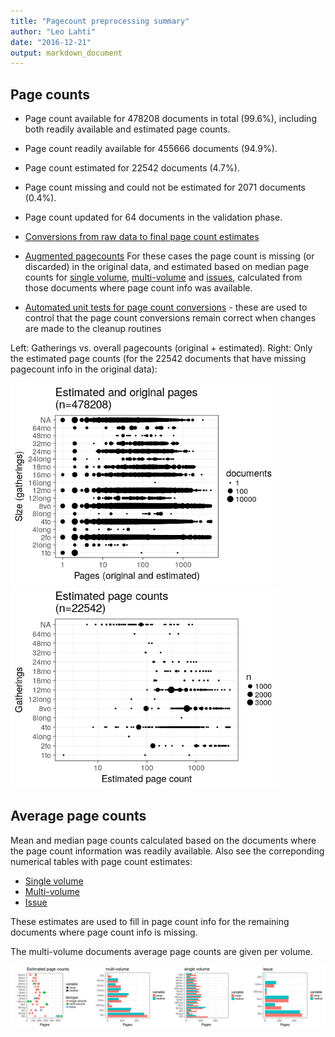 ```yaml
---
title: "Pagecount preprocessing summary"
author: "Leo Lahti"
date: "2016-12-21"
output: markdown_document
---
```





## Page counts

  * Page count available for 478208 documents in total (99.6%), including both readily available and estimated page counts.

  * Page count readily available for 455666 documents (94.9%). 

  * Page count estimated for 22542 documents (4.7%).

  * Page count missing and could not be estimated for 2071 documents (0.4%).

  * Page count updated for 64 documents in the validation phase.
  
  * [Conversions from raw data to final page count estimates](output.tables/pagecount_conversions.csv)

  * [Augmented pagecounts](output.tables/pagecount_discarded.csv) For these cases the page count is missing (or discarded) in the original data, and estimated based on median page counts for [single volume](mean_pagecounts_singlevol.csv), [multi-volume](mean_pagecounts_multivol.csv) and [issues](mean_pagecounts_issue.csv), calculated from those documents where page count info was available.

  * [Automated unit tests for page count conversions](https://github.com/rOpenGov/bibliographica/blob/master/inst/extdata/tests_polish_physical_extent.csv) - these are used to control that the page count conversions remain correct when changes are made to the cleanup routines


Left: Gatherings vs. overall pagecounts (original + estimated). Right: Only the estimated page counts (for the 22542 documents that have missing pagecount info in the original data):

<img src="figure/pagecount-size-estimated-1.png" title="plot of chunk size-estimated" alt="plot of chunk size-estimated" width="430px" /><img src="figure/pagecount-size-estimated-2.png" title="plot of chunk size-estimated" alt="plot of chunk size-estimated" width="430px" />



## Average page counts

Mean and median page counts calculated based on the documents where
the page count information was readily available. Also see the
correponding numerical tables with page count estimates:

 * [Single volume](mean_pagecounts_singlevol.csv)
 * [Multi-volume](mean_pagecounts_multivol.csv)
 * [Issue](mean_pagecounts_issue.csv)

These estimates are used to fill in page count info for the remaining
documents where page count info is missing.

The multi-volume documents average page counts are given per volume.




![plot of chunk size-pagecountsmulti2](figure/pagecount-size-pagecountsmulti2-1.png)


